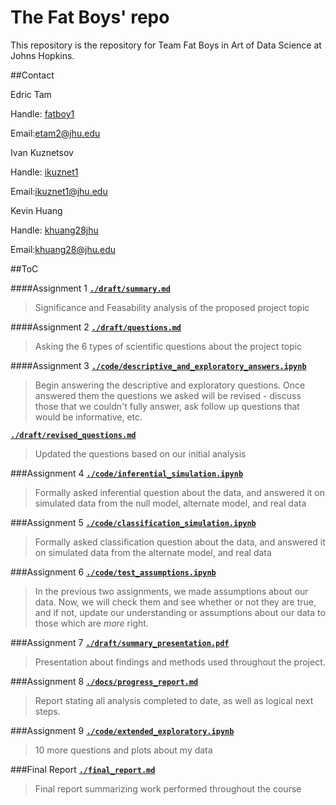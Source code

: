 # The Fat Boys' repo
This repository is the repository for Team Fat Boys in Art of Data Science at Johns Hopkins. 

##Contact

Edric Tam

Handle: [fatboy1](http://github.com/fatboy1)

Email:[etam2@jhu.edu](mailto:etam2@jhu.edu)

Ivan Kuznetsov

Handle: [ikuznet1](http://github.com/ikuznet1)

Email:[ikuznet1@jhu.edu](mailto:ikuznet1@jhu.edu)

Kevin Huang

Handle: [khuang28jhu](http://github.com/khuang28jhu)

Email:[khuang28@jhu.edu](mailto:khuang28@jhu.edu)


##ToC

####Assignment 1
[**``./draft/summary.md``**](./draft/summary.md)
  > Significance and Feasability analysis of the proposed project topic

####Assignment 2
[**``./draft/questions.md``**](./draft/questions.md)
  > Asking the 6 types of scientific questions about the project topic

####Assignment 3
[**``./code/descriptive_and_exploratory_answers.ipynb``**](./code/descriptive_and_exploratory_answers.ipynb)
  > Begin answering the descriptive and exploratory questions. Once answered them the questions we asked will be revised - discuss those that we couldn't fully answer, ask follow up questions that would be informative, etc.

[**``./draft/revised_questions.md``**](./draft/revised_questions.md)
  > Updated the questions based on our initial analysis

###Assignment 4
[**``./code/inferential_simulation.ipynb``**](./code/inferential_simulation.ipynb)
  > Formally asked inferential question about the data, and answered it on simulated data from the null model, alternate model, and real data

###Assignment 5
[**``./code/classification_simulation.ipynb``**](./code/classification_simulation.ipynb)
  > Formally asked classification question about the data, and answered it on simulated data from the alternate model, and real data

###Assignment 6
[**``./code/test_assumptions.ipynb``**](./code/test_assumptions.ipynb)
  > In the previous two assignments, we made assumptions about our data. Now, we will check them and see whether or not they are true, and if not, update our understanding or assumptions about our data to those which are *more* right.

###Assignment 7
[**``./draft/summary_presentation.pdf``**](./draft/summary_presentation.pdf)
  > Presentation about findings and methods used throughout the project.

###Assignment 8
[**``./docs/progress_report.md``**](./docs/progress_report.md)
  > Report stating all analysis completed to date, as well as logical next steps.

###Assignment 9
[**``./code/extended_exploratory.ipynb``**](./code/extended_exploratory.ipynb)
  > 10 more questions and plots about my data

###Final Report
[**``./final_report.md``**](./final_report.md)
  > Final report summarizing work performed throughout the course
